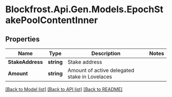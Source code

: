 # Blockfrost.Api.Gen.Models.EpochStakePoolContentInner
## Properties

Name | Type | Description | Notes
------------ | ------------- | ------------- | -------------
**StakeAddress** | **string** | Stake address | 
**Amount** | **string** | Amount of active delegated stake in Lovelaces | 

[[Back to Model list]](../README.md#documentation-for-models) [[Back to API list]](../README.md#documentation-for-api-endpoints) [[Back to README]](../README.md)

